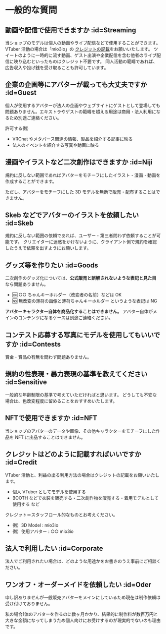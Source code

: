 # 一般的な質問

## 動画や配信で使用できますか :id=Streaming

当ショップのモデルは個人の動画やライブ配信などで使用することができます。
VTuber 活動の場合は「mio3io」の [クレジットの記載](qa/general?id=クレジットはどのように記載すればいいですか)をお願いいたします。
ツイートのように一時的に流す動画、ゲスト出演や企業配信を含む他者のライブ配信に映り込むといったものはクレジット不要です。
同人活動の範疇であれば、広告収入や投げ銭を受け取ることも許可しています。

## 企業の企画等にアバターが載っても大丈夫ですか :id=Guest

個人が使用するアバターが法人の企画やウェブサイトにゲストとして登場しても問題ありません。エキストラやゲストの範疇を超える用途は商用・法人利用になるため別途ご連絡ください。

許可する例）

- VRChat やメタバース関連の情報、製品を紹介する記事に映る
- 法人のイベントを紹介する写真や動画に映る

## 漫画やイラストなど二次創作はできますか :id=Niji

規約に反しない範囲であればアバターをモチーフにしたイラスト・漫画・動画を作成することができます。

ただし、アバターをモチーフにした 3D モデルを無断で販売・配布することはできません。

## Skeb などでアバターのイラストを依頼したい :id=Skeb

規約に反しない範囲の依頼であれば、ユーザー・第三者問わず依頼することが可能です。
クリエイターに迷惑をかけないように、クライアント側で規約を確認したうえで依頼を出すようにお願いします。

## グッズ等を作りたい :id=Goods

二次創作のグッズ化については、**公式販売と誤解されないような表記と見た目** なら問題ありません。

- 🆗 ○○ ちゃんキーホルダー（改変者の名前）などは OK
- 🆖 無改変の薄荷の画像と薄荷ちゃんキーホルダー というような表記は NG

**アバターキャラクター自体を商品化することはできません。**
アバター自体がメインのコンテンツになるケースは別途ご連絡ください。

## コンテスト応募する写真にモデルを使用してもいいですか :id=Contests

賞金・賞品の有無を問わず問題ありません。

## 規約の性表現・暴力表現の基準を教えてください :id=Sensitive

一般的な年齢制限の基準で考えていただければと思います。
どうしても不安な場合は、色改変程度に留めることをおすすめいたします。

## NFTで使用できますか :id=NFT

当ショップのアバターのデータや画像、その他キャラクターをモチーフにした作品を NFT に出品することはできません。


## クレジットはどのように記載すればいいですか :id=Credit

VTuber 活動と、利益の出る利用方法の場合はクレジットの記載をお願いいたします。

- 個人 VTuber としてモデルを使用する
- BOOTH などで衣装を販売する・二次創作物を販売する・着用モデルとして使用する など

クレジット＝スタッフロール的なものとお考えください。

- 例）3D Model : mio3io
- 例）使用アバター : ○○ mio3io

## 法人で利用したい :id=Corporate

法人でご利用されたい場合は、どのような用途かをお書きのうえ事前にご相談ください。

## ワンオフ・オーダーメイドを依頼したい :id=Oder

申し訳ありませんが一般販売アバターをメインにしているため現在は制作依頼は受け付けておりません。

私の場合1体のアバターを作るのに数ヶ月かかり、結果的に制作料が数百万円と大きな金額になってしまうため個人向けにお受けするのが現実的でないのも理由です。